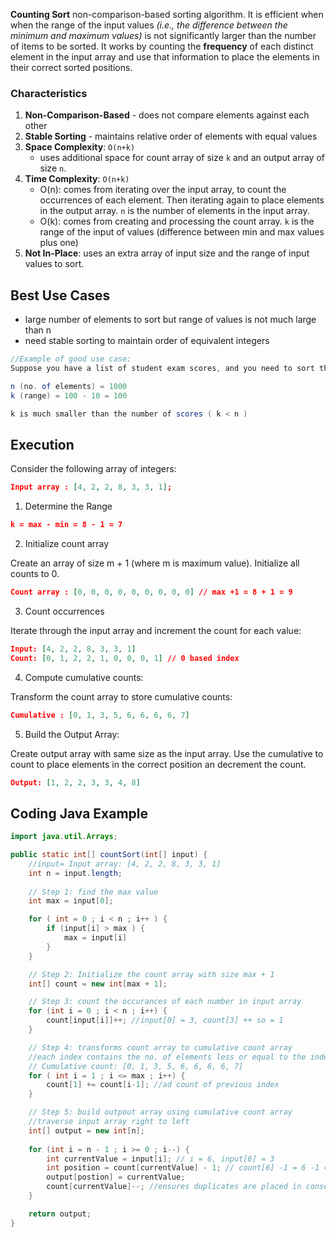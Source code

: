 **Counting Sort** non-comparison-based sorting algorithm.  It is efficient when when the range of the input values _(i.e., the difference between the minimum and maximum values)_ is not significantly larger than the number of items to be sorted. It works by counting the **frequency** of each distinct element in the input array and use that information to place the elements in their correct sorted positions.

### Characteristics 
1. **Non-Comparison-Based** - does not compare elements against each other
2. **Stable Sorting** - maintains relative order of elements with equal values
3. **Space Complexity**: `O(n+k)`
	- uses additional space for count array of size `k` and an output array of size `n`.
4. **Time Complexity**: `O(n+k)`
	-  O(n): comes from iterating over the input array, to count the occurrences of each element. Then iterating again to place elements in the output array. `n` is the number of elements in the input array.
	- O(k): comes from creating and processing the count array. `k` is the range of the input of values (difference between min and max values plus one)
5. **Not In-Place**: uses an extra array of input size and the range of input values to sort. 

## Best Use Cases
- large number of elements to sort but range of values is not much large than n
- need stable sorting to maintain order of equivalent integers

``` java
//Example of good use case:
Suppose you have a list of student exam scores, and you need to sort them. The scores range from 0 to 100, and you have 1000 students.

n (no. of elements) = 1000
k (range) = 100 - 10 = 100 

k is much smaller than the number of scores ( k < n )
```

## Execution
Consider the following array of integers:

``` json
Input array : [4, 2, 2, 8, 3, 3, 1];
```

1. Determine the Range
``` json
k = max - min = 8 - 1 = 7
```

2. Initialize count array

Create an array of size m + 1 (where m is maximum value). Initialize all counts to 0.
``` json
Count array : [0, 0, 0, 0, 0, 0, 0, 0, 0] // max +1 = 8 + 1 = 9
```

3.  Count occurrences

Iterate through the input array and increment the count for each value:
``` json
Input: [4, 2, 2, 8, 3, 3, 1]
Count: [0, 1, 2, 2, 1, 0, 0, 0, 1] // 0 based index
```

4. Compute cumulative counts:

Transform the count array to store cumulative counts:
``` json
Cumulative : [0, 1, 3, 5, 6, 6, 6, 6, 7]
```

5. Build the Output Array:

Create output array with same size as the input array. Use the cumulative to count to place elements in the correct position an decrement the count.
``` json
Output: [1, 2, 2, 3, 3, 4, 8]
```


## Coding Java Example

``` Java
import java.util.Arrays;

public static int[] countSort(int[] input) {
	//input= Input array: [4, 2, 2, 8, 3, 3, 1]
	int n = input.length;
   
    // Step 1: find the max value
	int max = input[0];

	for ( int = 0 ; i < n ; i++ ) {
		if (input[i] > max ) {
			max = input[i]
		}
	}

	// Step 2: Initialize the count array with size max + 1
	int[] count = new int[max + 1];

	// Step 3: count the occurances of each number in input array
	for (int i = 0 ; i < n ; i++) {
		count[input[i]]++; //input[0] = 3, count[3] ++ so = 1 
	}

	// Step 4: transforms count array to cumulative count array
	//each index contains the no. of elements less or equal to the index
	// Cumulative count: [0, 1, 3, 5, 6, 6, 6, 6, 7]
	for ( int i = 1 ; i <= max ; i++) {
		count[1] += count[i-1]; //ad count of previous index
	}

	// Step 5: build outpout array using cumulative count array
	//traverse input array right to left
	int[] output = new int[n];
	
	for (int i = n - 1 ; i >= 0 ; i--) {
		int currentValue = input[i]; // i = 6, input[6] = 3
		int position = count[currentValue] - 1; // count[6] -1 = 6 -1 = 5
		output[postion] = currentValue;
		count[currentValue]--; //ensures duplicates are placed in consecutive postions;
	}

	return output;
}
```